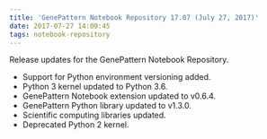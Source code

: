 ```yaml
---
title: 'GenePattern Notebook Repository 17.07 (July 27, 2017)'
date: 2017-07-27 14:00:45
tags: notebook-repository
---
```


Release updates for the GenePattern Notebook Repository.

- Support for Python environment versioning added.
- Python 3 kernel updated to Python 3.6.
- GenePattern Notebook extension updated to v0.6.4.
- GenePattern Python library updated to v1.3.0.
- Scientific computing libraries updated.
- Deprecated Python 2 kernel.